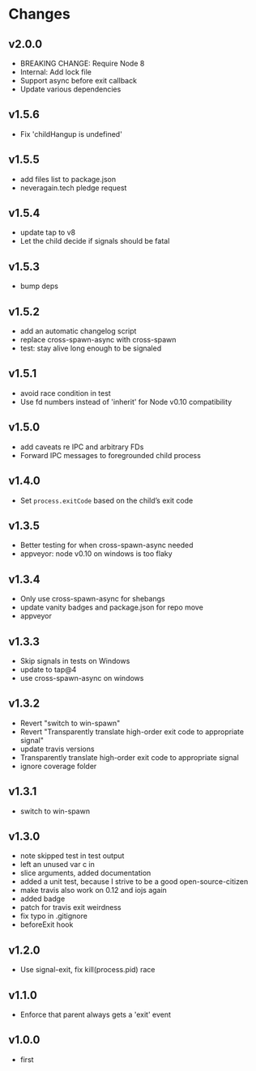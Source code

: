 # Changes

## v2.0.0

- BREAKING CHANGE: Require Node 8
- Internal: Add lock file
- Support async before exit callback
- Update various dependencies

## v1.5.6

- Fix 'childHangup is undefined'

## v1.5.5

- add files list to package.json
- neveragain.tech pledge request

## v1.5.4

- update tap to v8
- Let the child decide if signals should be fatal

## v1.5.3

- bump deps

## v1.5.2

- add an automatic changelog script
- replace cross-spawn-async with cross-spawn
- test: stay alive long enough to be signaled

## v1.5.1

- avoid race condition in test
- Use fd numbers instead of 'inherit' for Node v0.10 compatibility

## v1.5.0

- add caveats re IPC and arbitrary FDs
- Forward IPC messages to foregrounded child process

## v1.4.0

- Set `process.exitCode` based on the child’s exit code

## v1.3.5

- Better testing for when cross-spawn-async needed
- appveyor: node v0.10 on windows is too flaky

## v1.3.4

- Only use cross-spawn-async for shebangs
- update vanity badges and package.json for repo move
- appveyor

## v1.3.3

- Skip signals in tests on Windows
- update to tap@4
- use cross-spawn-async on windows

## v1.3.2

- Revert "switch to win-spawn"
- Revert "Transparently translate high-order exit code to appropriate signal"
- update travis versions
- Transparently translate high-order exit code to appropriate signal
- ignore coverage folder

## v1.3.1

- switch to win-spawn

## v1.3.0

- note skipped test in test output
- left an unused var c in
- slice arguments, added documentation
- added a unit test, because I strive to be a good open-source-citizen
- make travis also work on 0.12 and iojs again
- added badge
- patch for travis exit weirdness
- fix typo in .gitignore
- beforeExit hook

## v1.2.0

- Use signal-exit, fix kill(process.pid) race

## v1.1.0

- Enforce that parent always gets a 'exit' event

## v1.0.0

- first
